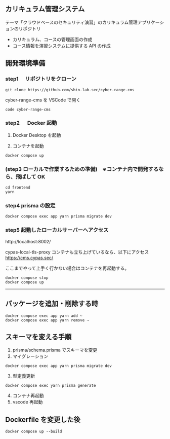 ## カリキュラム管理システム

テーマ「クラウドベースのセキュリティ演習」のカリキュラム管理アプリケーションのリポジトリ

- カリキュラム、コースの管理画面の作成
- コース情報を演習システムに提供する API の作成

## 開発環境準備

### step1 　リポジトリをクローン

```
git clone https://github.com/shin-lab-sec/cyber-range-cms
```

cyber-range-cms を VSCode で開く

```
code cyber-range-cms
```

### step2 　 Docker 起動

1. Docker Desktop を起動

2. コンテナを起動

```
docker compose up
```

### (step3 ローカルで作業するための準備)　※コンテナ内で開発するなら、飛ばして OK

```
cd frontend
yarn
```

### step4 prisma の設定

```
docker compose exec app yarn prisma migrate dev
```

### step5 起動したローカルサーバーへアクセス

http://localhost:8002/

cypas-local-tls-proxy コンテナも立ち上げているなら、以下にアクセス
https://cms.cypas.sec/

ここまでやって上手く行かない場合はコンテナを再起動する。

```
docker compose stop
docker compose up
```

---

## パッケージを追加・削除する時

```
docker compose exec app yarn add ~
docker compose exec app yarn remove ~
```

## スキーマを変える手順

1. prisma/schema.prisma でスキーマを変更
2. マイグレーション

```
docker compose exec app yarn prisma migrate dev
```

3. 型定義更新

```
docker compose exec yarn prisma generate
```

4. コンテナ再起動
5. vscode 再起動

## Dockerfile を変更した後

```
docker compose up --build
```
